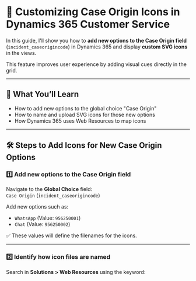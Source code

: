 # 🧩 Customizing Case Origin Icons in Dynamics 365 Customer Service

In this guide, I'll show you how to **add new options to the Case Origin field** (`incident_caseorigincode`) in Dynamics 365 and display **custom SVG icons** in the views.

This feature improves user experience by adding visual cues directly in the grid.

---

## 📌 What You’ll Learn

- How to add new options to the global choice "Case Origin"
- How to name and upload SVG icons for those new options
- How Dynamics 365 uses Web Resources to map icons

---

## 🛠️ Steps to Add Icons for New Case Origin Options

### 1️⃣ Add new options to the Case Origin field

Navigate to the **Global Choice** field:  
`Case Origin` (`incident_caseorigincode`)

Add new options such as:
- `WhatsApp` (Value: `956250001`)
- `Chat` (Value: `956250002`)

✅ These values will define the filenames for the icons.

---

### 2️⃣ Identify how icon files are named

Search in **Solutions > Web Resources** using the keyword:
